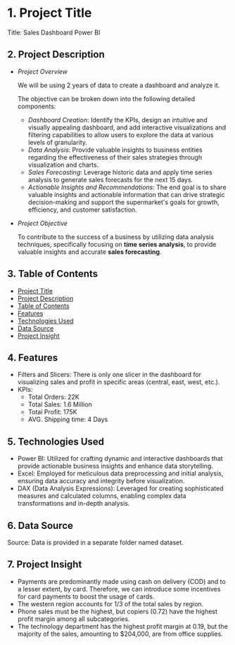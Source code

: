 # **1. Project Title**

Title: Sales Dashboard Power BI

## **2. Project Description**

- *Project Overview*

  We will be using 2 years of data to create a dashboard and analyze it.

  The objective can be broken down into the following detailed components:

  - *Dashboard Creation*: Identify the KPIs, design an intuitive and visually appealing dashboard, and add interactive visualizations and filtering capabilities to allow users to explore the data at various levels of granularity.
  - *Data Analysis*: Provide valuable insights to business entities regarding the effectiveness of their sales strategies through visualization and charts.
  - *Sales Forecasting*: Leverage historic data and apply time series analysis to generate sales forecasts for the next 15 days.
  - *Actionable Insights and Recommendations*: The end goal is to share valuable insights and actionable information that can drive strategic decision-making and support the supermarket's goals for growth, efficiency, and customer satisfaction.

- *Project Objective*

  To contribute to the success of a business by utilizing data analysis techniques, specifically focusing on **time series analysis**, to provide valuable insights and accurate **sales forecasting**.

## **3. Table of Contents**

- [Project Title](#1-project-title)
- [Project Description](#2-project-description)
- [Table of Contents](#3-table-of-contents)
- [Features](#4-features)
- [Technologies Used](#5-technologies-used)
- [Data Source](#6-data-source)
- [Project Insight](#7-project-insight)

## **4. Features**

- Filters and Slicers: There is only one slicer in the dashboard for visualizing sales and profit in specific areas (central, east, west, etc.).
- KPIs:
  - Total Orders: 22K
  - Total Sales: 1.6 Million
  - Total Profit: 175K
  - AVG. Shipping time: 4 Days

## **5. Technologies Used**

- Power BI: Utilized for crafting dynamic and interactive dashboards that provide actionable business insights and enhance data storytelling.
- Excel: Employed for meticulous data preprocessing and initial analysis, ensuring data accuracy and integrity before visualization.
- DAX (Data Analysis Expressions): Leveraged for creating sophisticated measures and calculated columns, enabling complex data transformations and in-depth analysis.

## **6. Data Source**

Source: Data is provided in a separate folder named dataset.

## **7. Project Insight**

- Payments are predominantly made using cash on delivery (COD) and to a lesser extent, by card. Therefore, we can introduce some incentives for card payments to boost the usage of cards.
- The western region accounts for 1/3 of the total sales by region.
- Phone sales must be the highest, but copiers (0.72) have the highest profit margin among all subcategories.
- The technology department has the highest profit margin at 0.19, but the majority of the sales, amounting to $204,000, are from office supplies.
